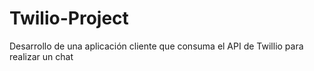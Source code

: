 # Twilio-Project
Desarrollo de una aplicación cliente que consuma el API de Twillio para realizar un chat
